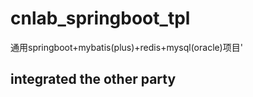 # cnlab_springboot_tpl
通用springboot+mybatis(plus)+redis+mysql(oracle)项目'
## integrated the other party


